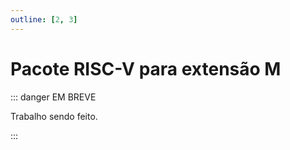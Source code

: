 ```yaml
---
outline: [2, 3]
---
```


# Pacote RISC-V para extensão M

<VPButton theme="alt" text="Abrir arquivo fonte ⧉" href="https://github.com/insper-riscv/core/blob/main/src/RV32M.vhd" style="margin: 1rem 0;" />

::: danger EM BREVE

Trabalho sendo feito.

:::
